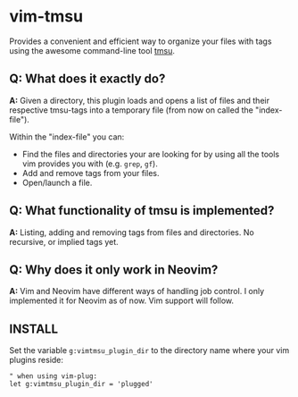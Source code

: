 # vim-tmsu

Provides a convenient and efficient way to organize your files with tags using the awesome command-line tool [tmsu](https://tmsu.org/).  
															
## Q: What does it exactly do?  
__A:__ Given a directory, this plugin loads and opens a list of files and their respective tmsu-tags into a temporary file (from now on called the "index-file").  
	 
Within the "index-file" you can:  

* Find the files and directories your are looking for by using all the tools vim provides you with (e.g. `grep`, `gf`).
* Add and remove tags from your files.
* Open/launch a file.

## Q: What functionality of tmsu is implemented?
__A:__ Listing, adding and removing tags from files and directories. No recursive, or implied tags yet.  

## Q: Why does it only work in Neovim?
__A:__ Vim and Neovim have different ways of handling job control. I only implemented it for Neovim as of now. Vim support will follow.  

## INSTALL

Set the variable `g:vimtmsu_plugin_dir` to the directory name where your vim plugins reside:  

```vim
" when using vim-plug:
let g:vimtmsu_plugin_dir = 'plugged'
```

